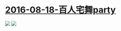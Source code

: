 # [2016-08-18-百人宅舞party](http://www.bilibili.com/html/BDF2016.html)
![](https://bilicover2016.github.io/Android/2016-08-18-百人宅舞party.png)
![](https://bilicover2016.github.io/PC/2016-08-18.jpg)